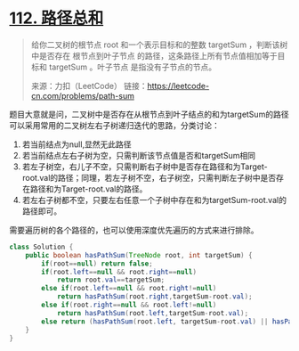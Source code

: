 # [112. 路径总和](https://leetcode-cn.com/problems/path-sum/)

>给你二叉树的根节点 root 和一个表示目标和的整数 targetSum ，判断该树中是否存在 根节点到叶子节点 的路径，这条路径上所有节点值相加等于目标和 targetSum 。叶子节点 是指没有子节点的节点。
>
>来源：力扣（LeetCode）
>链接：https://leetcode-cn.com/problems/path-sum

题目大意就是问，二叉树中是否存在从根节点到叶子结点的和为targetSum的路径可以采用常用的二叉树左右子树递归迭代的思路，分类讨论：

1. 若当前结点为null,显然无此路径
2. 若当前结点左右子树为空，只需判断该节点值是否和targetSum相同
3. 若左子树空，右儿子不空，只需判断右子树中是否存在路径和为Target- root.val的路径；同理，若左子树不空，右子树空，只需判断左子树中是否存在路径和为Target-root.val的路径。
4. 若左右子树都不空，只要左右任意一个子树中存在和为targetSum-root.val的路径即可。

需要遍历树的各个路径的，也可以使用深度优先遍历的方式来进行排除。

~~~java
class Solution {
    public boolean hasPathSum(TreeNode root, int targetSum) {
        if(root==null) return false;
        if(root.left==null && root.right==null) 
            return root.val==targetSum;
        else if(root.left==null && root.right!=null) 
            return hasPathSum(root.right,targetSum-root.val);
        else if(root.right==null && root.left!=null)
            return hasPathSum(root.left,targetSum-root.val);
        else return (hasPathSum(root.left, targetSum-root.val) || hasPathSum(root.right, targetSum-root.val));
    }
}
~~~